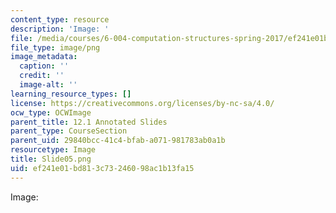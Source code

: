 ```yaml
---
content_type: resource
description: 'Image: '
file: /media/courses/6-004-computation-structures-spring-2017/ef241e01bd813c73246098ac1b13fa15_Slide05.png
file_type: image/png
image_metadata:
  caption: ''
  credit: ''
  image-alt: ''
learning_resource_types: []
license: https://creativecommons.org/licenses/by-nc-sa/4.0/
ocw_type: OCWImage
parent_title: 12.1 Annotated Slides
parent_type: CourseSection
parent_uid: 29840bcc-41c4-bfab-a071-981783ab0a1b
resourcetype: Image
title: Slide05.png
uid: ef241e01-bd81-3c73-2460-98ac1b13fa15
---
```

Image: 
